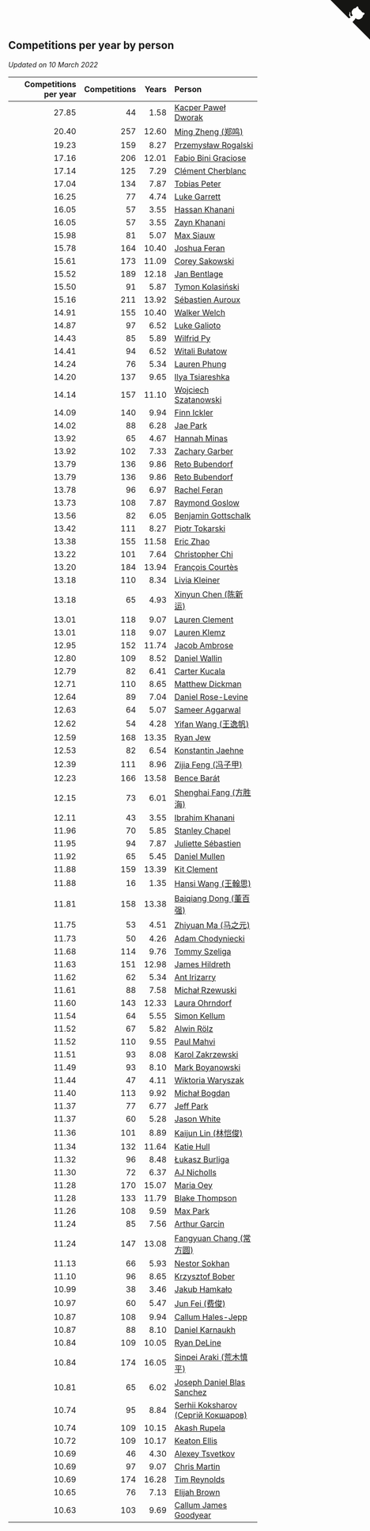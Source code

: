 ## Competitions per year by person

*Updated on 10 March 2022*

| Competitions per year | Competitions | Years | Person |
| ---: | ---: | ---: | :--- |
| 27.85 | 44 | 1.58 | [Kacper Paweł Dworak](https://www.worldcubeassociation.org/persons/2020DWOR01) |
| 20.40 | 257 | 12.60 | [Ming Zheng (郑鸣)](https://www.worldcubeassociation.org/persons/2009ZHEN11) |
| 19.23 | 159 | 8.27 | [Przemysław Rogalski](https://www.worldcubeassociation.org/persons/2013ROGA02) |
| 17.16 | 206 | 12.01 | [Fabio Bini Graciose](https://www.worldcubeassociation.org/persons/2010GRAC02) |
| 17.14 | 125 | 7.29 | [Clément Cherblanc](https://www.worldcubeassociation.org/persons/2014CHER05) |
| 17.04 | 134 | 7.87 | [Tobias Peter](https://www.worldcubeassociation.org/persons/2014PETE03) |
| 16.25 | 77 | 4.74 | [Luke Garrett](https://www.worldcubeassociation.org/persons/2017GARR05) |
| 16.05 | 57 | 3.55 | [Hassan Khanani](https://www.worldcubeassociation.org/persons/2018KHAN26) |
| 16.05 | 57 | 3.55 | [Zayn Khanani](https://www.worldcubeassociation.org/persons/2018KHAN28) |
| 15.98 | 81 | 5.07 | [Max Siauw](https://www.worldcubeassociation.org/persons/2017SIAU02) |
| 15.78 | 164 | 10.40 | [Joshua Feran](https://www.worldcubeassociation.org/persons/2011FERA01) |
| 15.61 | 173 | 11.09 | [Corey Sakowski](https://www.worldcubeassociation.org/persons/2011SAKO01) |
| 15.52 | 189 | 12.18 | [Jan Bentlage](https://www.worldcubeassociation.org/persons/2010BENT01) |
| 15.50 | 91 | 5.87 | [Tymon Kolasiński](https://www.worldcubeassociation.org/persons/2016KOLA02) |
| 15.16 | 211 | 13.92 | [Sébastien Auroux](https://www.worldcubeassociation.org/persons/2008AURO01) |
| 14.91 | 155 | 10.40 | [Walker Welch](https://www.worldcubeassociation.org/persons/2011WELC01) |
| 14.87 | 97 | 6.52 | [Luke Galioto](https://www.worldcubeassociation.org/persons/2015GALI02) |
| 14.43 | 85 | 5.89 | [Wilfrid Py](https://www.worldcubeassociation.org/persons/2016PYWI01) |
| 14.41 | 94 | 6.52 | [Witali Bułatow](https://www.worldcubeassociation.org/persons/2015BUAT01) |
| 14.24 | 76 | 5.34 | [Lauren Phung](https://www.worldcubeassociation.org/persons/2016PHUN02) |
| 14.20 | 137 | 9.65 | [Ilya Tsiareshka](https://www.worldcubeassociation.org/persons/2012TERE01) |
| 14.14 | 157 | 11.10 | [Wojciech Szatanowski](https://www.worldcubeassociation.org/persons/2011SZAT01) |
| 14.09 | 140 | 9.94 | [Finn Ickler](https://www.worldcubeassociation.org/persons/2012ICKL01) |
| 14.02 | 88 | 6.28 | [Jae Park](https://www.worldcubeassociation.org/persons/2015PARK24) |
| 13.92 | 65 | 4.67 | [Hannah Minas](https://www.worldcubeassociation.org/persons/2017MINA04) |
| 13.92 | 102 | 7.33 | [Zachary Garber](https://www.worldcubeassociation.org/persons/2014GARB01) |
| 13.79 | 136 | 9.86 | [Reto Bubendorf](https://www.worldcubeassociation.org/persons/2012BUBE01) |
| 13.79 | 136 | 9.86 | [Reto Bubendorf](https://www.worldcubeassociation.org/persons/2012BUBE01) |
| 13.78 | 96 | 6.97 | [Rachel Feran](https://www.worldcubeassociation.org/persons/2015FERA01) |
| 13.73 | 108 | 7.87 | [Raymond Goslow](https://www.worldcubeassociation.org/persons/2014GOSL01) |
| 13.56 | 82 | 6.05 | [Benjamin Gottschalk](https://www.worldcubeassociation.org/persons/2016GOTT01) |
| 13.42 | 111 | 8.27 | [Piotr Tokarski](https://www.worldcubeassociation.org/persons/2013TOKA01) |
| 13.38 | 155 | 11.58 | [Eric Zhao](https://www.worldcubeassociation.org/persons/2010ZHAO19) |
| 13.22 | 101 | 7.64 | [Christopher Chi](https://www.worldcubeassociation.org/persons/2014CHIC01) |
| 13.20 | 184 | 13.94 | [François Courtès](https://www.worldcubeassociation.org/persons/2008COUR01) |
| 13.18 | 110 | 8.34 | [Livia Kleiner](https://www.worldcubeassociation.org/persons/2013KLEI03) |
| 13.18 | 65 | 4.93 | [Xinyun Chen (陈新运)](https://www.worldcubeassociation.org/persons/2017CHEN36) |
| 13.01 | 118 | 9.07 | [Lauren Clement](https://www.worldcubeassociation.org/persons/2013KLEM01) |
| 13.01 | 118 | 9.07 | [Lauren Klemz](https://www.worldcubeassociation.org/persons/2013KLEM01) |
| 12.95 | 152 | 11.74 | [Jacob Ambrose](https://www.worldcubeassociation.org/persons/2010AMBR01) |
| 12.80 | 109 | 8.52 | [Daniel Wallin](https://www.worldcubeassociation.org/persons/2013WALL03) |
| 12.79 | 82 | 6.41 | [Carter Kucala](https://www.worldcubeassociation.org/persons/2015KUCA01) |
| 12.71 | 110 | 8.65 | [Matthew Dickman](https://www.worldcubeassociation.org/persons/2013DICK01) |
| 12.64 | 89 | 7.04 | [Daniel Rose-Levine](https://www.worldcubeassociation.org/persons/2015ROSE01) |
| 12.63 | 64 | 5.07 | [Sameer Aggarwal](https://www.worldcubeassociation.org/persons/2017AGGA01) |
| 12.62 | 54 | 4.28 | [Yifan Wang (王逸帆)](https://www.worldcubeassociation.org/persons/2017WANY29) |
| 12.59 | 168 | 13.35 | [Ryan Jew](https://www.worldcubeassociation.org/persons/2008JEWR01) |
| 12.53 | 82 | 6.54 | [Konstantin Jaehne](https://www.worldcubeassociation.org/persons/2015JAEH01) |
| 12.39 | 111 | 8.96 | [Zijia Feng (冯子甲)](https://www.worldcubeassociation.org/persons/2013FENG02) |
| 12.23 | 166 | 13.58 | [Bence Barát](https://www.worldcubeassociation.org/persons/2008BARA01) |
| 12.15 | 73 | 6.01 | [Shenghai Fang (方胜海)](https://www.worldcubeassociation.org/persons/2016FANG01) |
| 12.11 | 43 | 3.55 | [Ibrahim Khanani](https://www.worldcubeassociation.org/persons/2018KHAN27) |
| 11.96 | 70 | 5.85 | [Stanley Chapel](https://www.worldcubeassociation.org/persons/2016CHAP04) |
| 11.95 | 94 | 7.87 | [Juliette Sébastien](https://www.worldcubeassociation.org/persons/2014SEBA01) |
| 11.92 | 65 | 5.45 | [Daniel Mullen](https://www.worldcubeassociation.org/persons/2016MULL04) |
| 11.88 | 159 | 13.39 | [Kit Clement](https://www.worldcubeassociation.org/persons/2008CLEM01) |
| 11.88 | 16 | 1.35 | [Hansi Wang (王翰思)](https://www.worldcubeassociation.org/persons/2020WANG19) |
| 11.81 | 158 | 13.38 | [Baiqiang Dong (董百强)](https://www.worldcubeassociation.org/persons/2008DONG06) |
| 11.75 | 53 | 4.51 | [Zhiyuan Ma (马之元)](https://www.worldcubeassociation.org/persons/2017MAZH04) |
| 11.73 | 50 | 4.26 | [Adam Chodyniecki](https://www.worldcubeassociation.org/persons/2017CHOD02) |
| 11.68 | 114 | 9.76 | [Tommy Szeliga](https://www.worldcubeassociation.org/persons/2012SZEL01) |
| 11.63 | 151 | 12.98 | [James Hildreth](https://www.worldcubeassociation.org/persons/2009HILD01) |
| 11.62 | 62 | 5.34 | [Ant Irizarry](https://www.worldcubeassociation.org/persons/2016IRIZ02) |
| 11.61 | 88 | 7.58 | [Michał Rzewuski](https://www.worldcubeassociation.org/persons/2014RZEW01) |
| 11.60 | 143 | 12.33 | [Laura Ohrndorf](https://www.worldcubeassociation.org/persons/2009OHRN01) |
| 11.54 | 64 | 5.55 | [Simon Kellum](https://www.worldcubeassociation.org/persons/2016KELL12) |
| 11.52 | 67 | 5.82 | [Alwin Rölz](https://www.worldcubeassociation.org/persons/2016ROLZ01) |
| 11.52 | 110 | 9.55 | [Paul Mahvi](https://www.worldcubeassociation.org/persons/2012MAHV01) |
| 11.51 | 93 | 8.08 | [Karol Zakrzewski](https://www.worldcubeassociation.org/persons/2014ZAKR01) |
| 11.49 | 93 | 8.10 | [Mark Boyanowski](https://www.worldcubeassociation.org/persons/2014BOYA01) |
| 11.44 | 47 | 4.11 | [Wiktoria Waryszak](https://www.worldcubeassociation.org/persons/2018WARY01) |
| 11.40 | 113 | 9.92 | [Michał Bogdan](https://www.worldcubeassociation.org/persons/2012BOGD01) |
| 11.37 | 77 | 6.77 | [Jeff Park](https://www.worldcubeassociation.org/persons/2015PARK08) |
| 11.37 | 60 | 5.28 | [Jason White](https://www.worldcubeassociation.org/persons/2016WHIT16) |
| 11.36 | 101 | 8.89 | [Kaijun Lin (林恺俊)](https://www.worldcubeassociation.org/persons/2013LINK01) |
| 11.34 | 132 | 11.64 | [Katie Hull](https://www.worldcubeassociation.org/persons/2010HULL01) |
| 11.32 | 96 | 8.48 | [Łukasz Burliga](https://www.worldcubeassociation.org/persons/2013BURL01) |
| 11.30 | 72 | 6.37 | [AJ Nicholls](https://www.worldcubeassociation.org/persons/2015NICH04) |
| 11.28 | 170 | 15.07 | [Maria Oey](https://www.worldcubeassociation.org/persons/2007OEYM01) |
| 11.28 | 133 | 11.79 | [Blake Thompson](https://www.worldcubeassociation.org/persons/2010THOM03) |
| 11.26 | 108 | 9.59 | [Max Park](https://www.worldcubeassociation.org/persons/2012PARK03) |
| 11.24 | 85 | 7.56 | [Arthur Garcin](https://www.worldcubeassociation.org/persons/2014GARC27) |
| 11.24 | 147 | 13.08 | [Fangyuan Chang (常方圆)](https://www.worldcubeassociation.org/persons/2009CHAN04) |
| 11.13 | 66 | 5.93 | [Nestor Sokhan](https://www.worldcubeassociation.org/persons/2016SOKH01) |
| 11.10 | 96 | 8.65 | [Krzysztof Bober](https://www.worldcubeassociation.org/persons/2013BOBE01) |
| 10.99 | 38 | 3.46 | [Jakub Hamkało](https://www.worldcubeassociation.org/persons/2018HAMK01) |
| 10.97 | 60 | 5.47 | [Jun Fei (费俊)](https://www.worldcubeassociation.org/persons/2016FEIJ02) |
| 10.87 | 108 | 9.94 | [Callum Hales-Jepp](https://www.worldcubeassociation.org/persons/2012HALE01) |
| 10.87 | 88 | 8.10 | [Daniel Karnaukh](https://www.worldcubeassociation.org/persons/2014KARN02) |
| 10.84 | 109 | 10.05 | [Ryan DeLine](https://www.worldcubeassociation.org/persons/2012DELI01) |
| 10.84 | 174 | 16.05 | [Sinpei Araki (荒木慎平)](https://www.worldcubeassociation.org/persons/2006ARAK01) |
| 10.81 | 65 | 6.02 | [Joseph Daniel Blas Sanchez](https://www.worldcubeassociation.org/persons/2016SANC08) |
| 10.74 | 95 | 8.84 | [Serhii Koksharov (Сергій Кокшаров)](https://www.worldcubeassociation.org/persons/2013KOKS01) |
| 10.74 | 109 | 10.15 | [Akash Rupela](https://www.worldcubeassociation.org/persons/2012RUPE01) |
| 10.72 | 109 | 10.17 | [Keaton Ellis](https://www.worldcubeassociation.org/persons/2012ELLI01) |
| 10.69 | 46 | 4.30 | [Alexey Tsvetkov](https://www.worldcubeassociation.org/persons/2017TSVE02) |
| 10.69 | 97 | 9.07 | [Chris Martin](https://www.worldcubeassociation.org/persons/2013MART03) |
| 10.69 | 174 | 16.28 | [Tim Reynolds](https://www.worldcubeassociation.org/persons/2005REYN01) |
| 10.65 | 76 | 7.13 | [Elijah Brown](https://www.worldcubeassociation.org/persons/2015BROW03) |
| 10.63 | 103 | 9.69 | [Callum James Goodyear](https://www.worldcubeassociation.org/persons/2012GOOD02) |


<a href="https://github.com/jonatanklosko/wca_statistics" class="github-corner" aria-label="View source on Github"><svg width="80" height="80" viewBox="0 0 250 250" style="fill:#151513; color:#fff; position: absolute; top: 0; border: 0; right: 0;" aria-hidden="true"><path d="M0,0 L115,115 L130,115 L142,142 L250,250 L250,0 Z"></path><path d="M128.3,109.0 C113.8,99.7 119.0,89.6 119.0,89.6 C122.0,82.7 120.5,78.6 120.5,78.6 C119.2,72.0 123.4,76.3 123.4,76.3 C127.3,80.9 125.5,87.3 125.5,87.3 C122.9,97.6 130.6,101.9 134.4,103.2" fill="currentColor" style="transform-origin: 130px 106px;" class="octo-arm"></path><path d="M115.0,115.0 C114.9,115.1 118.7,116.5 119.8,115.4 L133.7,101.6 C136.9,99.2 139.9,98.4 142.2,98.6 C133.8,88.0 127.5,74.4 143.8,58.0 C148.5,53.4 154.0,51.2 159.7,51.0 C160.3,49.4 163.2,43.6 171.4,40.1 C171.4,40.1 176.1,42.5 178.8,56.2 C183.1,58.6 187.2,61.8 190.9,65.4 C194.5,69.0 197.7,73.2 200.1,77.6 C213.8,80.2 216.3,84.9 216.3,84.9 C212.7,93.1 206.9,96.0 205.4,96.6 C205.1,102.4 203.0,107.8 198.3,112.5 C181.9,128.9 168.3,122.5 157.7,114.1 C157.9,116.9 156.7,120.9 152.7,124.9 L141.0,136.5 C139.8,137.7 141.6,141.9 141.8,141.8 Z" fill="currentColor" class="octo-body"></path></svg></a><style>.github-corner:hover .octo-arm{animation:octocat-wave 560ms ease-in-out}@keyframes octocat-wave{0%,100%{transform:rotate(0)}20%,60%{transform:rotate(-25deg)}40%,80%{transform:rotate(10deg)}}@media (max-width:500px){.github-corner:hover .octo-arm{animation:none}.github-corner .octo-arm{animation:octocat-wave 560ms ease-in-out}}</style>
